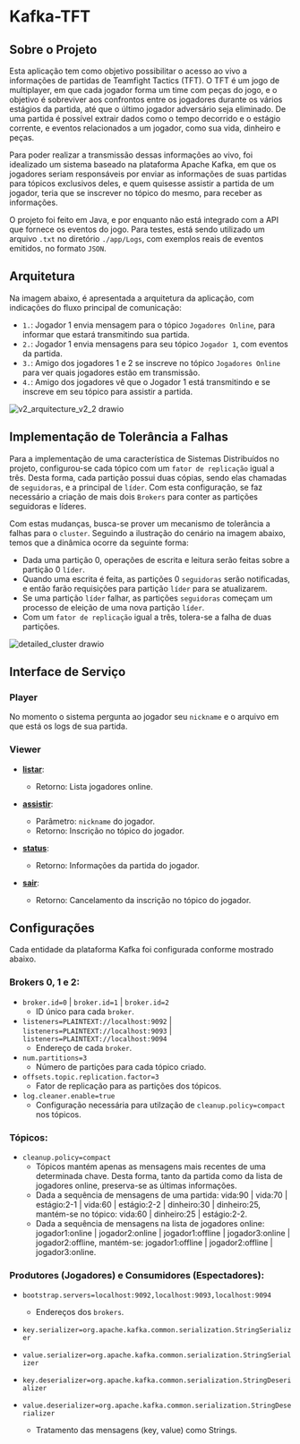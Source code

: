 # Kafka-TFT

## Sobre o Projeto

Esta aplicação tem como objetivo possibilitar o acesso ao vivo a informações de partidas de Teamfight Tactics (TFT). O TFT é um
jogo de multiplayer, em que cada jogador forma um time com peças do jogo, e o objetivo é sobreviver aos confrontos entre os jogadores
durante os vários estágios da partida, até que o último jogador adversário seja eliminado. De uma partida é possível extrair dados como
o tempo decorrido e o estágio corrente, e eventos relacionados a um jogador, como sua vida, dinheiro e peças.

Para poder realizar a transmissão dessas informações ao vivo, foi idealizado um sistema baseado na plataforma Apache Kafka, em que
os jogadores seriam responsáveis por enviar as informações de suas partidas para tópicos exclusivos deles, e quem quisesse assistir
a partida de um jogador, teria que se inscrever no tópico do mesmo, para receber as informações.

O projeto foi feito em Java, e por enquanto não está integrado com a API que fornece os eventos do jogo. Para testes, está sendo
utilizado um arquivo `.txt` no diretório `./app/Logs`, com exemplos reais de eventos emitidos, no formato `JSON`.

## Arquitetura

Na imagem abaixo, é apresentada a arquitetura da aplicação, com indicações do fluxo principal de comunicação:

- `1.`: Jogador 1 envia mensagem para o tópico `Jogadores Online`, para informar que estará transmitindo sua partida.
- `2.`: Jogador 1 envia mensagens para seu tópico `Jogador 1`, com eventos da partida.
- `3.`: Amigo dos jogadores 1 e 2 se inscreve no tópico `Jogadores Online` para ver quais jogadores estão em transmissão.
- `4.`: Amigo dos jogadores vê que o Jogador 1 está transmitindo e se inscreve em seu tópico para assistir a partida.

![v2_arquitecture_v2_2 drawio](https://github.com/RenanGAS/Kafka-TFT/assets/68087317/dce837f7-3827-4e74-be4f-bf023040ca0f)

## Implementação de Tolerância a Falhas

Para a implementação de uma característica de Sistemas Distribuídos no projeto, configurou-se cada tópico com um `fator de replicação` igual
a três. Desta forma, cada partição possui duas cópias, sendo elas chamadas de `seguidoras`, e a principal de `líder`. Com esta configuração,
se faz necessário a criação de mais dois `Brokers` para conter as partições seguidoras e líderes.

Com estas mudanças, busca-se prover um mecanismo de tolerância a falhas para o `cluster`. Seguindo a ilustração do cenário na imagem abaixo,
temos que a dinâmica ocorre da seguinte forma:

- Dada uma partição 0, operações de escrita e leitura serão feitas sobre a partição 0 `líder`.
- Quando uma escrita é feita, as partições 0 `seguidoras` serão notificadas, e então farão requisições para partição `líder` para se atualizarem.
- Se uma partição `líder` falhar, as partições `seguidoras` começam um processo de eleição de uma nova partição `líder`. 
- Com um `fator de replicação` igual a três, tolera-se a falha de duas partições.

![detailed_cluster drawio](https://github.com/RenanGAS/Kafka-TFT/assets/68087317/19c347e7-4ba3-4d30-8d87-6b7743df393c)

## Interface de Serviço

### Player

No momento o sistema pergunta ao jogador seu `nickname` e o arquivo em que está os logs de sua partida.

### Viewer

- **<ins>listar</ins>**:
    - Retorno: Lista jogadores online.

- **<ins>assistir</ins>**:
    - Parâmetro: `nickname` do jogador.
    - Retorno: Inscrição no tópico do jogador.

- **<ins>status</ins>**:
    - Retorno: Informações da partida do jogador. 

- **<ins>sair</ins>**:
    - Retorno: Cancelamento da inscrição no tópico do jogador. 

## Configurações

Cada entidade da plataforma Kafka foi configurada conforme mostrado abaixo.

### Brokers 0, 1 e 2:

- `broker.id=0` | `broker.id=1` | `broker.id=2`
    - ID único para cada `broker`.
- `listeners=PLAINTEXT://localhost:9092` | `listeners=PLAINTEXT://localhost:9093` | `listeners=PLAINTEXT://localhost:9094`
    - Endereço de cada `broker`.
- `num.partitions=3`
    - Número de partições para cada tópico criado.
- `offsets.topic.replication.factor=3`
    - Fator de replicação para as partições dos tópicos.
- `log.cleaner.enable=true`
    - Configuração necessária para utilzação de `cleanup.policy=compact` nos tópicos. 

### Tópicos:

- `cleanup.policy=compact`
    - Tópicos mantém apenas as mensagens mais recentes de uma determinada chave. Desta forma, tanto da partida como da lista de jogadores online, preserva-se as últimas informações.
    - Dada a sequência de mensagens de uma partida: vida:90 | vida:70 | estágio:2-1 | vida:60 | estágio:2-2 | dinheiro:30 | dinheiro:25, mantém-se no tópico: vida:60 | dinheiro:25 | estágio:2-2.
    - Dada a sequência de mensagens na lista de jogadores online: jogador1:online | jogador2:online | jogador1:offline | jogador3:online | jogador2:offline, mantém-se: jogador1:offline | jogador2:offline | jogador3:online.

### Produtores (Jogadores) e Consumidores (Espectadores):

- `bootstrap.servers=localhost:9092,localhost:9093,localhost:9094`
    - Endereços dos `brokers`.

- `key.serializer=org.apache.kafka.common.serialization.StringSerializer`
- `value.serializer=org.apache.kafka.common.serialization.StringSerializer`
- `key.deserializer=org.apache.kafka.common.serialization.StringDeserializer`
- `value.deserializer=org.apache.kafka.common.serialization.StringDeserializer`
    - Tratamento das mensagens (key, value) como Strings.

